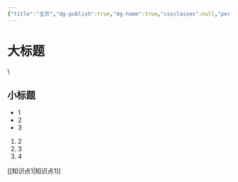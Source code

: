 ```yaml
---
{"title":"主页","dg-publish":true,"dg-home":true,"cssclasses":null,"permalink":"////","tags":["gardenEntry"],"dgPassFrontmatter":true,"noteIcon":""}
---
```


# 大标题

\





## 小标题
- 1
- 2
- 3

1. 2
2. 3
3. 4

[[知识点1\|知识点1]]
